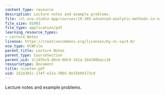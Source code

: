 ```yaml
---
content_type: resource
description: Lecture notes and example problems.
file: /ol-ocw-studio-app/courses/18-305-advanced-analytic-methods-in-science-and-engineering-fall-2004/252a381c174fe21a39b59e15b9d173cd_nineten.pdf
file_size: 81003
file_type: application/pdf
learning_resource_types:
- Lecture Notes
license: https://creativecommons.org/licenses/by-nc-sa/4.0/
ocw_type: OCWFile
parent_title: Lecture Notes
parent_type: CourseSection
parent_uid: 2c19fbc9-d8c6-0dc9-141a-1b4180bacc26
resourcetype: Document
title: nineten.pdf
uid: 252a381c-174f-e21a-39b5-9e15b9d173cd
---
```

Lecture notes and example problems.
